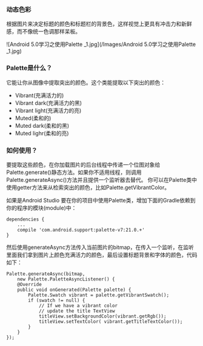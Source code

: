 ### 动态色彩

根据图片来决定标题的颜色和标题栏的背景色，这样视觉上更具有冲击力和新鲜感，而不像统一色调那样呆板。

![Android 5.0学习之使用Palette _1.jpg](/Images/Android 5.0学习之使用Palette _1.jpg)


### Palette是什么？

它能让你从图像中提取突出的颜色。这个类能提取以下突出的颜色：

- Vibrant(充满活力的)
- Vibrant dark(充满活力的黑)
- Vibrant light(充满活力的亮)
- Muted(柔和的)
- Muted dark(柔和的黑)
- Muted lighr(柔和的亮)

### 如何使用？

要提取这些颜色，在你加载图片的后台线程中传递一个位图对象给Palette.generate()静态方法。如果你不适用线程，则调用Palette.generateAsync()方法并且提供一个监听器去替代。
你可以在Palette类中使用getter方法来从检索突出的颜色，比如Palette.getVibrantColor。

如果是Android Studio 要在你的项目中使用Palette类，增加下面的Gradle依赖到你的程序的模块(module)中：

    dependencies { 
        ... 
        compile 'com.android.support:palette-v7:21.0.+' 
    }  

然后使用generateAsync方法传入当前图片的bitmap，在传入一个监听，在监听里面我们拿到图片上颜色充满活力的颜色，最后设置标题背景和字体的颜色，代码如下：

    Palette.generateAsync(bitmap, 
        new Palette.PaletteAsyncListener() { 
        @Override 
        public void onGenerated(Palette palette) { 
            Palette.Swatch vibrant = palette.getVibrantSwatch(); 
            if (swatch != null) { 
                // If we have a vibrant color 
                // update the title TextView 
                titleView.setBackgroundColor(vibrant.getRgb()); 
                titleView.setTextColor( vibrant.getTitleTextColor()); 
            } 
        } 
    });
